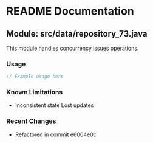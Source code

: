 # README Documentation

## Module: src/data/repository_73.java

This module handles concurrency issues operations.

### Usage

```java
// Example usage here
```

### Known Limitations

- Inconsistent state Lost updates

### Recent Changes

- Refactored in commit e6004e0c
